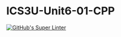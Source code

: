 # ICS3U-Unit6-01-CPP

[![GitHub's Super Linter](https://github.com/Seti-Ngabo/ICS3U-Unit6-01-CPP/workflows/GitHub's%20Super%20Linter/badge.svg)](https://github.com/Seti-Ngabo/ICS3U-Unit6-01-CPP/actions)
